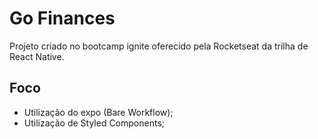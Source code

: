 # Go Finances

Projeto criado no bootcamp ignite oferecido pela Rocketseat da trilha de React Native.

## Foco
- Utilização do expo (Bare Workflow);
- Utilização de Styled Components;